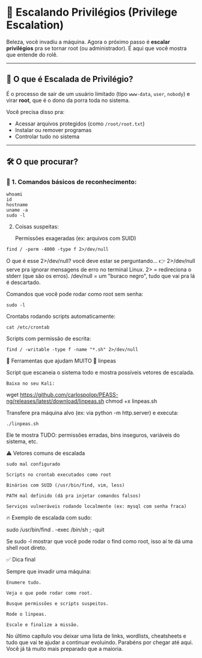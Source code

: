 # 🔼 Escalando Privilégios (Privilege Escalation)

Beleza, você invadiu a máquina. Agora o próximo passo é **escalar privilégios** pra se tornar root (ou administrador). É aqui que você mostra que entende do rolê.

---

## 🧠 O que é Escalada de Privilégio?

É o processo de sair de um usuário limitado (tipo `www-data`, `user`, `nobody`) e virar **root**, que é o dono da porra toda no sistema.

Você precisa disso pra:

- Acessar arquivos protegidos (como `/root/root.txt`)
- Instalar ou remover programas
- Controlar tudo no sistema

---

## 🛠️ O que procurar?

### 🔎 1. Comandos básicos de reconhecimento:

```
whoami
id
hostname
uname -a
sudo -l
```

 2. Coisas suspeitas:

    Permissões exageradas (ex: arquivos com SUID)
```
find / -perm -4000 -type f 2>/dev/null
```
O que é esse 2>/dev/null? você deve estar se perguntando...
👉 2>/dev/null serve pra ignorar mensagens de erro no terminal Linux.
2> = redireciona o stderr (que são os erros).
/dev/null = um "buraco negro", tudo que vai pra lá é descartado.

Comandos que você pode rodar como root sem senha:
```
sudo -l
```

Crontabs rodando scripts automaticamente:
```
cat /etc/crontab
```

Scripts com permissão de escrita:
```
find / -writable -type f -name "*.sh" 2>/dev/null
```


🚀 Ferramentas que ajudam MUITO
🧩 linpeas

Script que escaneia o sistema todo e mostra possíveis vetores de escalada.

    Baixa no seu Kali:

wget https://github.com/carlospolop/PEASS-ng/releases/latest/download/linpeas.sh
chmod +x linpeas.sh

Transfere pra máquina alvo (ex: via python -m http.server) e executa:

    ./linpeas.sh

Ele te mostra TUDO: permissões erradas, bins inseguros, variáveis do sistema, etc.



⚠️ Vetores comuns de escalada

    sudo mal configurado

    Scripts no crontab executados como root

    Binários com SUID (/usr/bin/find, vim, less)

    PATH mal definido (dá pra injetar comandos falsos)

    Serviços vulneráveis rodando localmente (ex: mysql com senha fraca)



🔥 Exemplo de escalada com sudo:

sudo /usr/bin/find . -exec /bin/sh \; -quit

Se sudo -l mostrar que você pode rodar o find como root, isso aí te dá uma shell root direto.


✅ Dica final

Sempre que invadir uma máquina:

    Enumere tudo.

    Veja o que pode rodar como root.

    Busque permissões e scripts suspeitos.

    Rode o linpeas.

    Escale e finalize a missão.


No último capítulo vou deixar uma lista de links, wordlists, cheatsheets e tudo que vai te ajudar a continuar evoluindo.
Parabéns por chegar até aqui. Você já tá muito mais preparado que a maioria.

